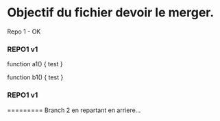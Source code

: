 # Objectif du fichier devoir le merger.

Repo 1 - OK

### REPO1 v1
function a1() {
test
}



function b1() {
test
}
### REPO1 v1



=========
Branch 2 en repartant en arriere...